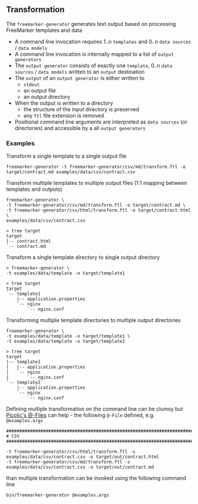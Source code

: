 ## Transformation

The `freemarker-generator` generates text output based on processing FreeMarker templates and data 

* A command line invocation requires 1..n `templates` and 0..n `data sources` / `data models` 
* A command line invocation is internally mapped to a list of `output generators`
* The `output generator` consists of exactly one `template`, 0..n `data sources` / `data models` written to an `output` destination
* The `output` of an `output generator` is either written to
    * `stdout`
    * an output file
    * an output directory
* When the output is written to a directory
    * the structure of the input directory is preserved
    * any `ftl` file extension is removed
* Positional command line arguments are interpreted as `data sources` (or directories) and accessible by a all `output generators`   

### Examples

Transform a single template to a single output file 

```
freemarker-generator -t freemarker-generator/csv/md/transform.ftl -o target/contract.md examples/data/csv/contract.csv 
```

Transform multiple templates to multiple output files (1:1 mapping between templates and outputs)

```
freemarker-generator \
-t freemarker-generator/csv/md/transform.ftl -o target/contract.md \
-t freemarker-generator/csv/html/transform.ftl -o target/contract.html \
examples/data/csv/contract.csv

> tree target 
target
|-- contract.html
`-- contract.md
```

Transform a single template directory to single output directory

```
> freemarker-generator \
-t examples/data/template -o target/template1

> tree target     
target
`-- template1
    |-- application.properties
    `-- nginx
        `-- nginx.conf
```

Transforming multiple template directories to multiple output directories

```
freemarker-generator \
-t examples/data/template -o target/template1 \
-t examples/data/template -o target/template2 

> tree target     
target
|-- template1
|   |-- application.properties
|   `-- nginx
|       `-- nginx.conf
`-- template2
    |-- application.properties
    `-- nginx
        `-- nginx.conf
```

Defining multiple transformation on the command line can be clumsy but [Picolic's @-Files](https://picocli.info/#AtFiles) can help - the following `@-File` defined, e.g. `@examples.args`

```
#############################################################################
# CSV
#############################################################################

-t freemarker-generator/csv/html/transform.ftl -s examples/data/csv/contract.csv -o target/out/contract.html
-t freemarker-generator/csv/md/transform.ftl -s examples/data/csv/contract.csv -o target/out/contract.md
```

than multiple transformation can be invoked using the following command line

```
bin/freemarker-generator @examples.args 
```
